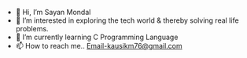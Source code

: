 - 👋 Hi, I’m Sayan Mondal
- 👀 I’m interested in exploring the tech world & thereby solving real life problems.
- 🌱 I’m currently learning C Programming Language
- 📫 How to reach me.. Email-kausikm76@gmail.com

<!---
Sayan-1643/Sayan-1643 is a ✨ special ✨ repository because its `README.md` (this file) appears on your GitHub profile.
You can click the Preview link to take a look at your changes.
--->

